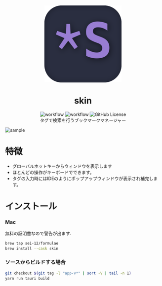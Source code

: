 <p align="center">
<a >
<img src="src-tauri/icons/icon.png" alt="Slidev" height="250" width="250"/>
</a>
</p>
<h1 align="center">skin</h1>
<div align="center">

  ![workflow](https://github.com/sei-12/skin/actions/workflows/ci.yml/badge.svg)
  ![workflow](https://github.com/sei-12/skin/actions/workflows/publish.yml/badge.svg)
  ![GitHub License](https://img.shields.io/github/license/sei-12/skin)
<br/>
<a align="center">タグで検索を行うブックマークマネージャー</a>
</div>


![sample](assets/readme3.gif)

# 特徴
 - グローバルホットキーからウィンドウを表示します
 - ほとんどの操作がキーボードでできます。
 - タグの入力時にはIDEのようにポップアップウィンドウが表示され補完します。


# インストール

### Mac
無料の証明書なので警告が出ます.<br>
```sh
brew tap sei-12/formulae
brew install --cask skin
```

### ソースからビルドする場合
```sh
git checkout $(git tag -l "app-v*" | sort -V | tail -n 1)
yarn run tauri build
```
